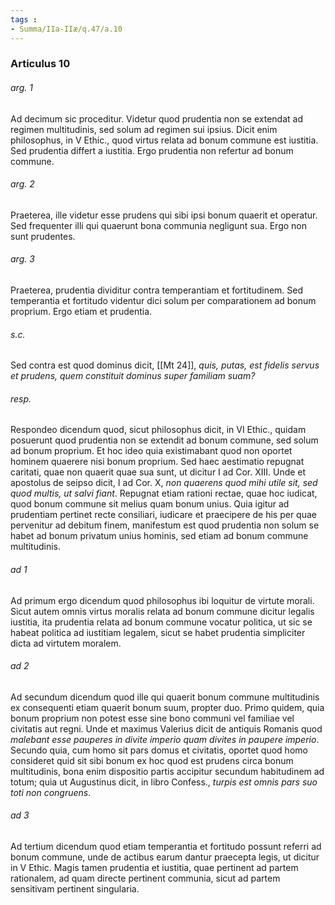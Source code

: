 ```yaml
---
tags : 
- Summa/IIa-IIæ/q.47/a.10
---
```


### Articulus 10

###### arg. 1
Ad decimum sic proceditur. Videtur quod prudentia non se extendat ad regimen multitudinis, sed solum ad regimen sui ipsius. Dicit enim philosophus, in V Ethic., quod virtus relata ad bonum commune est iustitia. Sed prudentia differt a iustitia. Ergo prudentia non refertur ad bonum commune.

###### arg. 2
Praeterea, ille videtur esse prudens qui sibi ipsi bonum quaerit et operatur. Sed frequenter illi qui quaerunt bona communia negligunt sua. Ergo non sunt prudentes.

###### arg. 3
Praeterea, prudentia dividitur contra temperantiam et fortitudinem. Sed temperantia et fortitudo videntur dici solum per comparationem ad bonum proprium. Ergo etiam et prudentia.

###### s.c.
Sed contra est quod dominus dicit, [[Mt 24]], *quis, putas, est fidelis servus et prudens, quem constituit dominus super familiam suam?*

###### resp.
Respondeo dicendum quod, sicut philosophus dicit, in VI Ethic., quidam posuerunt quod prudentia non se extendit ad bonum commune, sed solum ad bonum proprium. Et hoc ideo quia existimabant quod non oportet hominem quaerere nisi bonum proprium. Sed haec aestimatio repugnat caritati, quae non quaerit quae sua sunt, ut dicitur I ad Cor. XIII. Unde et apostolus de seipso dicit, I ad Cor. X, *non quaerens quod mihi utile sit, sed quod multis, ut salvi fiant*. Repugnat etiam rationi rectae, quae hoc iudicat, quod bonum commune sit melius quam bonum unius. Quia igitur ad prudentiam pertinet recte consiliari, iudicare et praecipere de his per quae pervenitur ad debitum finem, manifestum est quod prudentia non solum se habet ad bonum privatum unius hominis, sed etiam ad bonum commune multitudinis.

###### ad 1
Ad primum ergo dicendum quod philosophus ibi loquitur de virtute morali. Sicut autem omnis virtus moralis relata ad bonum commune dicitur legalis iustitia, ita prudentia relata ad bonum commune vocatur politica, ut sic se habeat politica ad iustitiam legalem, sicut se habet prudentia simpliciter dicta ad virtutem moralem.

###### ad 2
Ad secundum dicendum quod ille qui quaerit bonum commune multitudinis ex consequenti etiam quaerit bonum suum, propter duo. Primo quidem, quia bonum proprium non potest esse sine bono communi vel familiae vel civitatis aut regni. Unde et maximus Valerius dicit de antiquis Romanis quod *malebant esse pauperes in divite imperio quam divites in paupere imperio*. Secundo quia, cum homo sit pars domus et civitatis, oportet quod homo consideret quid sit sibi bonum ex hoc quod est prudens circa bonum multitudinis, bona enim dispositio partis accipitur secundum habitudinem ad totum; quia ut Augustinus dicit, in libro Confess., *turpis est omnis pars suo toti non congruens*.

###### ad 3
Ad tertium dicendum quod etiam temperantia et fortitudo possunt referri ad bonum commune, unde de actibus earum dantur praecepta legis, ut dicitur in V Ethic. Magis tamen prudentia et iustitia, quae pertinent ad partem rationalem, ad quam directe pertinent communia, sicut ad partem sensitivam pertinent singularia.

